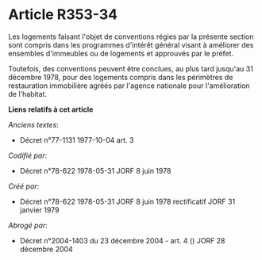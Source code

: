 # Article R353-34

Les logements faisant l'objet de conventions régies par la présente section sont compris dans les programmes d'intérêt
général visant à améliorer des ensembles d'immeubles ou de logements et approuvés par le préfet.

Toutefois, des conventions peuvent être conclues, au plus tard jusqu'au 31 décembre 1978, pour des logements compris dans les
périmètres de restauration immobilière agréés par l'agence nationale pour l'amélioration de l'habitat.

**Liens relatifs à cet article**

_Anciens textes_:

  - Décret n°77-1131 1977-10-04 art. 3

_Codifié par_:

  - Décret n°78-622 1978-05-31 JORF 8 juin 1978

_Créé par_:

  - Décret n°78-622 1978-05-31 JORF 8 juin 1978 rectificatif JORF 31 janvier 1979

_Abrogé par_:

  - Décret n°2004-1403 du 23 décembre 2004 - art. 4 () JORF 28 décembre 2004
